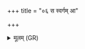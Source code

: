 +++
title = "०६ स स्वर्गम् आ"

+++
<details><summary>मूलम् (GR)</summary>

स स्वर्गम् आ रोहति  
यत्रादस् त्रिदिवं दिवः ।  
हिरण्यज्योतिषं कृत्वा  
यो ददाति शतौदनाम् ॥
</details>